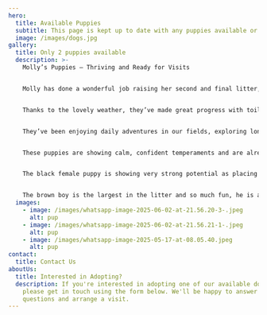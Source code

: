 ```yaml
---
hero:
  title: Available Puppies
  subtitle: This page is kept up to date with any puppies available or future litters
  image: /images/dogs.jpg
gallery:
  title: Only 2 puppies available
  description: >-
    Molly’s Puppies – Thriving and Ready for Visits


    Molly has done a wonderful job raising her second and final litter, and we couldn’t be prouder of how beautifully her puppies are developing. Now at 8  weeks old, they’re thriving—and they are ready to be with their new families.


    Thanks to the lovely weather, they’ve made great progress with toilet training. They’re already clean overnight and wait patiently to be let outside in the morning.


    They’ve been enjoying daily adventures in our fields, exploring long grass, bushes, and trees—always with their mum close by. Being raised alongside our toddler and newborn means they’re well accustomed to a busy household and completely unfazed by noise or activity.


    These puppies are showing calm, confident temperaments and are already demonstrating wonderful potential for future therapy or support roles.


    The black female puppy is showing very strong potential as placing in a therapy home. With naturally calm behaviours she is extremely gentle when playing with my 5 month old baby. 


    The brown boy is the largest in the litter and so much fun, he is a happy bouncy clown and very confident in all situations. They travel well in the car, and are very resilient around dogs they meet at my private dog walking centre.
  images:
    - image: /images/whatsapp-image-2025-06-02-at-21.56.20-3-.jpeg
      alt: pup
    - image: /images/whatsapp-image-2025-06-02-at-21.56.21-1-.jpeg
      alt: pup
    - image: /images/whatsapp-image-2025-05-17-at-08.05.40.jpeg
      alt: pup
contact:
  title: Contact Us
aboutUs:
  title: Interested in Adopting?
  description: If you're interested in adopting one of our available doodles,
    please get in touch using the form below. We'll be happy to answer any
    questions and arrange a visit.
---
```

